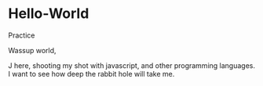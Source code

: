 # Hello-World
Practice

Wassup world,

J here, shooting my shot with javascript, and other programming languages.
I want to see how deep the rabbit hole will take me.

